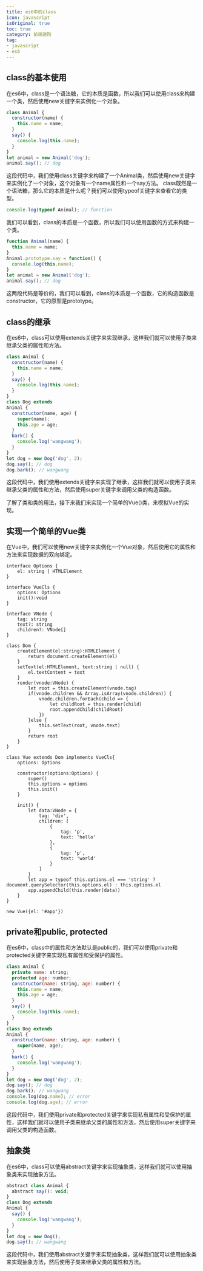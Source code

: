 ```yaml
---
title: es6中的class
icon: javascript
isOriginal: true
toc: true
category: 前端进阶
tag:
- javascript 
- es6
---
```


## class的基本使用
在es6中，class是一个语法糖，它的本质是函数，所以我们可以使用class来构建一个类，然后使用new关键字来实例化一个对象。

```javascript
class Animal {
  constructor(name) {
    this.name = name;
  }
  say() {
    console.log(this.name);
  }
}
let animal = new Animal('dog');
animal.say(); // dog
```
这段代码中，我们使用class关键字来构建了一个Animal类，然后使用new关键字来实例化了一个对象，这个对象有一个name属性和一个say方法。
class既然是一个语法糖，那么它的本质是什么呢？我们可以使用typeof关键字来查看它的类型。

```javascript
console.log(typeof Animal); // function
```
我们可以看到，class的本质是一个函数，所以我们可以使用函数的方式来构建一个类。

```javascript
function Animal(name) {
  this.name = name;
}
Animal.prototype.say = function() {
  console.log(this.name);
}
let animal = new Animal('dog');
animal.say(); // dog
```
这两段代码是等价的，我们可以看到，class的本质是一个函数，它的构造函数是constructor，它的原型是prototype。

## class的继承
在es6中，class可以使用extends关键字来实现继承，这样我们就可以使用子类来继承父类的属性和方法。

```javascript
class Animal {
  constructor(name) {
    this.name = name;
  }
  say() {
    console.log(this.name);
  }
}
class Dog extends
Animal {
  constructor(name, age) {
    super(name);
    this.age = age;
  }
  bark() {
    console.log('wangwang');
  }
}
let dog = new Dog('dog', 2);
dog.say(); // dog
dog.bark(); // wangwang
```
这段代码中，我们使用extends关键字来实现了继承，这样我们就可以使用子类来继承父类的属性和方法，然后使用super关键字来调用父类的构造函数。

了解了类和类的用法，接下来我们来实现一个简单的Vue()类，来模拟Vue的实现。

## 实现一个简单的Vue类
在Vue中，我们可以使用new关键字来实例化一个Vue对象，然后使用它的属性和方法来实现数据的双向绑定。

```typecript
interface Options {
    el: string | HTMLElement
}

interface VueCls {
    options: Options
    init():void
}

interface VNode {
    tag: string
    text?: string
    children?: VNode[]
}

class Dom {
    createElement(el:string):HTMLElement {
        return document.createElement(el)
    }
    setText(el:HTMLElement, text:string | null) {
        el.textContent = text
    }
    render(vnode:VNode) {
        let root = this.createElement(vnode.tag)
        if(vnode.children && Array.isArray(vnode.children)) {
            vnode.children.forEach(child => {
                let childRoot = this.render(child)
                root.appendChild(childRoot)
            })
        }else {
            this.setText(root, vnode.text)
        }
        return root
    }
}

class Vue extends Dom implements VueCls{
    options: Options

    constructor(options:Options) {
        super()
        this.options = options
        this.init()
    }

    init() {
        let data:VNode = {
            tag: 'div',
            children: [
                {
                    tag: 'p',
                    text: 'hello'
                },
                {
                    tag: 'p',
                    text: 'world'
                }
            ]
        }
        let app = typeof this.options.el === 'string' ? document.querySelector(this.options.el) : this.options.el
        app.appendChild(this.render(data))
    }
}

new Vue({el: '#app'})
```

## private和public, protected
在es6中，class中的属性和方法默认是public的，我们可以使用private和protected关键字来实现私有属性和受保护的属性。

```javascript
class Animal {
  private name: string;
  protected age: number;
  constructor(name: string, age: number) {
    this.name = name;
    this.age = age;
  }
  say() {
    console.log(this.name);
  }
}
class Dog extends
Animal {
  constructor(name: string, age: number) {
    super(name, age);
  }
  bark() {
    console.log('wangwang');
  }
}
let dog = new Dog('dog', 2);
dog.say(); // dog
dog.bark(); // wangwang
console.log(dog.name); // error
console.log(dog.age); // error
```
这段代码中，我们使用private和protected关键字来实现私有属性和受保护的属性，这样我们就可以使用子类来继承父类的属性和方法，然后使用super关键字来调用父类的构造函数。

## 抽象类
在es6中，class可以使用abstract关键字来实现抽象类，这样我们就可以使用抽象类来实现抽象方法。

```javascript
abstract class Animal {
  abstract say(): void;
}
class Dog extends
Animal {
  say() {
    console.log('wangwang');
  }
}
let dog = new Dog();
dog.say(); // wangwang
```
这段代码中，我们使用abstract关键字来实现抽象类，这样我们就可以使用抽象类来实现抽象方法，然后使用子类来继承父类的属性和方法。